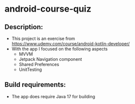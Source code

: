 # android-course-quiz

## Description:
- This project is an exercise from https://www.udemy.com/course/android-kotlin-developer/
- With the app I focused on the following aspects
  - MVVM
  - Jetpack Navigation component
  - Shared Preferences
  - UnitTesting

## Build requirements:
- The app does require Java 17 for building